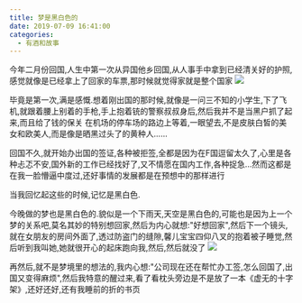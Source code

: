 ```yaml
---
title: 梦是黑白色的
date: 2019-07-09 16:41:00
categories:
  - 有酒和故事
---
```


今年二月份回国,人生中第一次从异国他乡回国,从人事手中拿到已经清关好的护照,感觉就像是已经拿上了回家的车票,那时候就觉得家就是整个国家
![](https://blog-anthony.s3-ap-northeast-1.amazonaws.com/blog/copy_20201213152214.jpeg)
<!-- more -->
毕竟是第一次,满是感慨.想着刚出国的那时候,就像是一问三不知的小学生,下了飞机,就跟着腰上别着的手枪,手上抱着铳的警察叔叔身后,然后我并不是当黑户抓了起来,而且给了钱的保关
在机场的停车场的路边上等着,一眼望去,不是皮肤白皙的美女和欧美人,而是像是晒黑过头了的黄种人......

回国不久,就开始办出国的签证,各种被拒签,全都是因为在F国逗留太久了,心里是各种忐忑不安,国外新的工作已经找好了,又不情愿在国内工作,各种捉急...然而这都是在我一脸懵逼中度过,还好事情的发展都是在预想中的那样进行

当我回忆起这些的时候,记忆是黑白色.

今晚做的梦也是黑白色的.貌似是一个下雨天,天空是黑白色的,可能也是因为上一个梦的关系吧,莫名其妙的特别想回家,然后为内心就想:"好想回家",然后下一个镜头,就在女朋友的房间外面了,透过防盗门的缝隙,馨儿宝宝四仰八叉的抱着被子睡觉,然后听到我叫她,她就很开心的起床跑向我,然后,然后就没了
![](https://blog-anthony.s3-ap-northeast-1.amazonaws.com/blog/copy_20201213152223.jpeg)

再然后,就不是梦境里的想法的,我内心想:"公司现在还在帮忙办工签,怎么回国了,出国又变得麻烦",然后我特意的醒过来,看了看枕头旁边是不是放了一本《虚无的十字架》,还好还好,还有我睡前的折的书页






